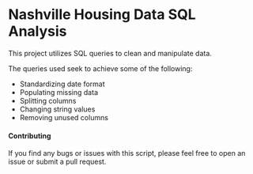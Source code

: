 # Nashville Housing Data SQL Analysis

This project utilizes SQL queries to clean and manipulate data. 

The queries used seek to achieve some of the following:
- Standardizing date format
- Populating missing data
- Splitting columns 
- Changing string values
- Removing unused columns 

#### Contributing
If you find any bugs or issues with this script, please feel free to open an issue or submit a pull request.
